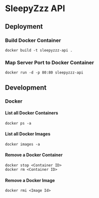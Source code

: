 # SleepyZzz API

## Deployment

### Build Docker Container
```
docker build -t sleepyzzz-api .
```

### Map Server Port to Docker Container
```
docker run -d -p 80:80 sleepyzzz-api
```

## Development

### Docker

#### List all Docker Containers
```
docker ps -a
```

#### List all Docker Images
```
docker images -a
```

#### Remove a Docker Container
```
docker stop <Container ID>
docker rm <Container ID>
```

#### Remove a Docker Image
```
docker rmi <Image Id>
```

